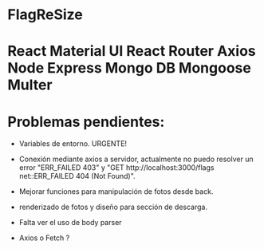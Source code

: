 # FlagReSize

# React Material UI React Router Axios Node Express Mongo DB Mongoose Multer 

# Problemas pendientes:

- Variables de entorno. URGENTE!

- Conexión mediante axios a servidor, actualmente no puedo resolver un error "ERR_FAILED 403" y "GET http://localhost:3000/flags net::ERR_FAILED 404 (Not Found)".
  
- Mejorar funciones para manipulación de fotos desde back.

- renderizado de fotos y diseño para sección de descarga.

- Falta ver el uso de body parser 


- Axios o Fetch ? 

